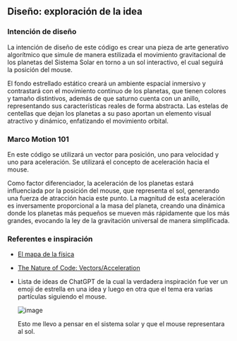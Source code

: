 ## Diseño: exploración de la idea
### Intención de diseño
La intención de diseño de este código es crear una pieza de arte generativo algorítmico que simule de manera estilizada el movimiento gravitacional de los planetas del Sistema Solar en torno a un sol interactivo, el cual seguirá la posición del mouse.

El fondo estrellado estático creará un ambiente espacial inmersivo y contrastará con el movimiento continuo de los planetas, que tienen colores y tamaño distintivos, además de que saturno cuenta con un anillo, representando sus características reales de forma abstracta. Las estelas de centellas que dejan los planetas a su paso aportan un elemento visual atractivo y dinámico, enfatizando el movimiento orbital.
### Marco Motion 101
En este código se utilizará un vector para posición, uno para velocidad y uno para aceleración. Se utilizará el concepto de aceleración hacia el mouse.

Como factor diferenciador, la aceleración de los planetas estará influenciada por la posición del mouse, que representa el sol, generando una fuerza de atracción hacia este punto. La magnitud de esta aceleración es inversamente proporcional a la masa del planeta, creando una dinámica donde los planetas más pequeños se mueven más rápidamente que los más grandes, evocando la ley de la gravitación universal de manera simplificada.

### Referentes e inspiración
- [El mapa de la física](https://www.youtube.com/watch?v=ZihywtixUYo)
- [The Nature of Code: Vectors/Acceleration](https://natureofcode.com/vectors/#acceleration)
- Lista de ideas de ChatGPT de la cual la verdadera inspiración fue ver un emoji de estrella en una idea y luego en otra que el tema era varias partículas siguiendo el mouse.
  
  ![image](https://github.com/user-attachments/assets/d2c60ea9-a9ff-4fb7-9f46-840007ac9974)
  
  Esto me llevo a pensar en el sistema solar y que el mouse representara al sol.
